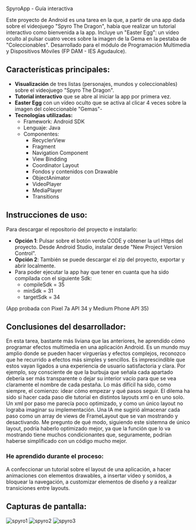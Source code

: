 SpyroApp - Guía interactiva

Este proyecto de Android es una tarea en la que, a partir de una app dada sobre el videojuego "Spyro The Dragon", había que realizar un tutorial interactivo como bienvenida a la app. Incluye un "Easter Egg": un vídeo oculto al pulsar
cuatro veces sobre la imagen de la Gema en la pestaba de "Coleccionables".
Desarrollado para el módulo de Programación Multimedia y Dispositivos Móviles (FP DAM - IES Agudaulce).

## Características principales:

- <b>Visualización</b> de tres listas (personajes, mundos y coleccionables) sobre el videojuego "Spyro The Dragon".
- <b>Tutorial interactivo</b> que se abre al iniciar la app por primera vez.
- <b>Easter Egg</b> con un vídeo oculto que se activa al clicar 4 veces sobre la imagen del coleccionable "Gemas"-
- <b>Tecnologías utilizadas:</b>
  * Framework: Android SDK
  * Lenguaje: Java
  * Componentes:
     * RecyclerView 
     * Fragment
     * Navigation Component
     * View Bindding
     * Coordinator Layout
     * Fondos y contenidos con Drawable
     * ObjectAnimator
     * VideoPlayer
     * MediaPlayer
     * Transitions
  
## Instrucciones de uso:
Para descargar el repositorio del proyecto e instalarlo:
 * <b>Opción 1</b>: Pulsar sobre el botón verde CODE y obtener la url Https del proyecto. Desde Android Studio, instalar desde "New Project Version Control".
 * <b>Opción 2</b>: También se puede descargar el zip del proyecto, exportar y abrir localmente.
 * Para poder ejecutar la app hay que tener en cuanta que ha sido compilada con el siguiente Sdk:
   * compileSdk = 35
   * minSdk = 31
   * targetSdk = 34

(App probada con Pixel 7a API 34 y Medium Phone API 35)

## Conclusiones del desarrollador:
En esta tarea, bastante más liviana que las anteriores, he aprendido cómo programar efectos multimedia en una aplicación Android. Es un mundo muy amplio donde se pueden hacer virguerías y efectos complejos, reconozco que he recurrido a efectos más simples y sencillos. Es imprescindible que estos vayan ligados a una experiencia de usuario satisfactoria y clara. Por ejemplo, soy consciente de que la burbuja que señala cada apartado debería ser más transparente o
dejar su interior vacío para que se vea claramente el nombre de cada pestaña. Lo más difícil ha sido, como siempre, el comienzo: idear cómo empezar y qué pasos seguir. El dilema ha sido si hacer cada paso dle tutorial en distintos layouts xml o en uno solo. Un xml por paso me parecía poco optimizado, y como un único layout no lograba imaginar su implementación. Una IA me sugirió almacenar cada paso como un array de views de FrameLayout que se van mostrando y desactivando. Me pregunto de qué modo, siguiendo este sistemna de único layout, podría haberlo optimizado mejor, ya que la función que lo va mostrando tiene muchos condicionantes que, seguramente, podrían haberse simplificado con un código mucho mejor.

### He aprendido durante el proceso:
A confeccionar un tutorial sobre el layout de una aplicación, a hacer animaciones con elementos drawables, a insertar vídeo y sonidos, a bloquear la navegación, a customizar elementos de diseño y a realizar transiciones entre layouts.

## Capturas de pantalla:
![spyro1](https://github.com/user-attachments/assets/17a26a2c-2400-4f6b-9fbf-98da0df00a7a) ![spyro2](https://github.com/user-attachments/assets/cf047cfb-0b50-4a1c-8514-774a3a1370dd) ![spyro3](https://github.com/user-attachments/assets/d88ca329-5cac-4f16-8856-b95b5727a580)



